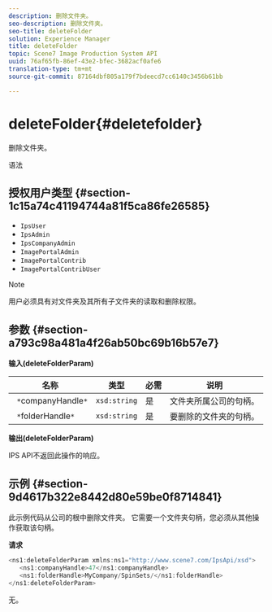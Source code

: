 ```yaml
---
description: 删除文件夹。
seo-description: 删除文件夹。
seo-title: deleteFolder
solution: Experience Manager
title: deleteFolder
topic: Scene7 Image Production System API
uuid: 76af65fb-86ef-43e2-bfec-3682acf0afe6
translation-type: tm+mt
source-git-commit: 87164dbf805a179f7bdeecd7cc6140c3456b61bb

---
```



# deleteFolder{#deletefolder}

删除文件夹。

语法

## 授权用户类型 {#section-1c15a74c41194744a81f5ca86fe26585}

* `IpsUser`
* `IpsAdmin`
* `IpsCompanyAdmin`
* `ImagePortalAdmin`
* `ImagePortalContrib`
* `ImagePortalContribUser`

>[!NOTE]
>
>用户必须具有对文件夹及其所有子文件夹的读取和删除权限。

## 参数 {#section-a793c98a481a4f26ab50bc69b16b57e7}

**输入(deleteFolderParam)**

| 名称 | 类型 | 必需 | 说明 |
|---|---|---|---|
| ` *`companyHandle`*` | `xsd:string` | 是 | 文件夹所属公司的句柄。 |
| ` *`folderHandle`*` | `xsd:string` | 是 | 要删除的文件夹的句柄。 |

**输出(deleteFolderParam)**

IPS API不返回此操作的响应。

## 示例 {#section-9d4617b322e8442d80e59be0f8714841}

此示例代码从公司的根中删除文件夹。 它需要一个文件夹句柄，您必须从其他操作获取该句柄。

**请求**

```java
<ns1:deleteFolderParam xmlns:ns1="http://www.scene7.com/IpsApi/xsd">
   <ns1:companyHandle>47</ns1:companyHandle>
   <ns1:folderHandle>MyCompany/SpinSets/</ns1:folderHandle>
</ns1:deleteFolderParam>
```

无。
